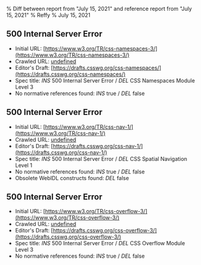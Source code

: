 % Diff between report from "July 15, 2021" and reference report from "July 15, 2021"
% Reffy
% July 15, 2021

## 500 Internal Server Error

- Initial URL: [https://www.w3.org/TR/css-namespaces-3/](https://www.w3.org/TR/css-namespaces-3/)
- Crawled URL: [undefined](undefined)
- Editor's Draft: [https://drafts.csswg.org/css-namespaces/](https://drafts.csswg.org/css-namespaces/)
- Spec title: *INS* 500 Internal Server Error / *DEL* CSS Namespaces Module Level 3
- No normative references found: *INS* true / *DEL* false


## 500 Internal Server Error

- Initial URL: [https://www.w3.org/TR/css-nav-1/](https://www.w3.org/TR/css-nav-1/)
- Crawled URL: [undefined](undefined)
- Editor's Draft: [https://drafts.csswg.org/css-nav-1/](https://drafts.csswg.org/css-nav-1/)
- Spec title: *INS* 500 Internal Server Error / *DEL* CSS Spatial Navigation Level 1
- No normative references found: *INS* true / *DEL* false
- Obsolete WebIDL constructs found: *DEL* false


## 500 Internal Server Error

- Initial URL: [https://www.w3.org/TR/css-overflow-3/](https://www.w3.org/TR/css-overflow-3/)
- Crawled URL: [undefined](undefined)
- Editor's Draft: [https://drafts.csswg.org/css-overflow-3/](https://drafts.csswg.org/css-overflow-3/)
- Spec title: *INS* 500 Internal Server Error / *DEL* CSS Overflow Module Level 3
- No normative references found: *INS* true / *DEL* false


